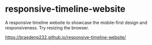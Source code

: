 # responsive-timeline-website
A responsive timeline website to showcase the mobile-first design and responsiveness. 
Try resizing the browser.

https://braedenp232.github.io/responsive-timeline-website/
